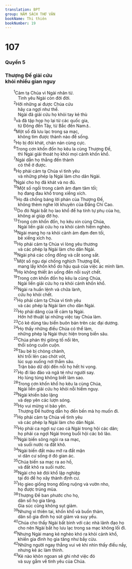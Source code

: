 ```yaml
---
translation: BPT
group: NĂM SÁCH THƠ VĂN
bookName: Thi thiên 
bookNumber: 19
---
```


<div class="title"><h1>107</h1><h3>Quyển 5</h3><h3>Thượng Đế giải cứu<br/>khỏi nhiều gian nguy</h3></div>
<span class="verse thi_107_1">  <sup>1</sup>Cảm tạ Chúa vì Ngài nhân từ.<br/>   Tình yêu Ngài còn đời đời.<br/></span>
<span class="verse thi_107_2">  <sup>2</sup>Hỡi những ai được Chúa cứu<br/>   hãy ca ngợi như thế.<br/>   Ngài đã giải cứu họ khỏi tay kẻ thù<br/></span>
<span class="verse thi_107_3">  <sup>3</sup>và đã tập họp họ lại từ các quốc gia,<br/>   từ Đông đến Tây, từ Bắc đến Nam<a data-toggle="tooltip" data-placement="bottom" title="Hay “Biển.” Đây ám chỉ các vùng bờ biển quanh Địa-trung-hải.">⚓</a>.<br/></span>
<span class="verse thi_107_4">  <sup>4</sup>Một số đã lưu lạc trong sa mạc,<br/>   không tìm được thành nào để sống.<br/></span>
<span class="verse thi_107_5">  <sup>5</sup>Họ bị đói khát, chán nản cùng cực.<br/></span>
<span class="verse thi_107_6">  <sup>6</sup>Trong cơn khốn đốn họ kêu la cùng Thượng Đế,<br/>   thì Ngài giải thoát họ khỏi mọi cảnh khốn khổ.<br/></span>
<span class="verse thi_107_7">  <sup>7</sup>Ngài dẫn họ thẳng đến thành<br/>   có thể ở được.<br/></span>
<span class="verse thi_107_8">  <sup>8</sup>Họ phải cảm tạ Chúa vì tình yêu<br/>   và những phép lạ Ngài làm cho dân Ngài.<br/></span>
<span class="verse thi_107_9">  <sup>9</sup>Ngài cho họ đã khát và no đủ.<br/></span>
<span class="verse thi_107_10">  <sup>10</sup>Một số ngồi trong cảnh ảm đạm tăm tối;<br/>   họ đang đau khổ trong xiềng xích.<br/></span>
<span class="verse thi_107_11">  <sup>11</sup>Họ đã chống báng lời phán của Thượng Đế,<br/>   không thèm nghe lời khuyên của Đấng Chí Cao.<br/></span>
<span class="verse thi_107_12">  <sup>12</sup>Do đó Ngài bắt họ lao khổ để hạ tính tự phụ của họ,<br/>   không ai giúp đỡ họ.<br/></span>
<span class="verse thi_107_13">  <sup>13</sup>Trong cơn khốn đốn, họ kêu xin cùng Chúa,<br/>   Ngài liền giải cứu họ ra khỏi cảnh hiểm nghèo.<br/></span>
<span class="verse thi_107_14">  <sup>14</sup>Ngài mang họ ra khỏi cảnh ảm đạm đen tối,<br/>   bẻ xiềng xích họ.<br/></span>
<span class="verse thi_107_15">  <sup>15</sup>Họ phải cảm tạ Chúa vì lòng yêu thương<br/>   và các phép lạ Ngài làm cho dân Ngài.<br/></span>
<span class="verse thi_107_16">  <sup>16</sup>Ngài phá các cổng đồng và cắt song sắt.<br/></span>
<span class="verse thi_107_17">  <sup>17</sup>Một số ngu dại chống nghịch Thượng Đế,<br/>   mang lấy khốn khổ do hậu quả của việc ác mình làm.<br/></span>
<span class="verse thi_107_18">  <sup>18</sup>Họ không thiết ăn uống đến nỗi suýt chết.<br/></span>
<span class="verse thi_107_19">  <sup>19</sup>Trong cơn khốn đốn họ kêu la cùng Chúa,<br/>   Ngài liền giải cứu họ ra khỏi cảnh khốn khổ.<br/></span>
<span class="verse thi_107_20">  <sup>20</sup>Ngài ra huấn lệnh và chữa lành,<br/>   cứu họ khỏi chết.<br/></span>
<span class="verse thi_107_21">  <sup>21</sup>Họ phải cảm tạ Chúa vì tình yêu<br/>   và các phép lạ Ngài làm cho dân Ngài.<br/></span>
<span class="verse thi_107_22">  <sup>22</sup>Họ phải dâng của lễ cảm tạ Ngài.<br/>   Hớn hở thuật lại những việc tay Chúa làm.<br/></span>
<span class="verse thi_107_23">  <sup>23</sup>Có kẻ dùng tàu biển buôn bán trên các đại dương.<br/></span>
<span class="verse thi_107_24">  <sup>24</sup>Họ thấy những điều Chúa có thể làm,<br/>   những phép lạ Ngài thực hiện trong biển sâu.<br/></span>
<span class="verse thi_107_25">  <sup>25</sup>Chúa phán thì giông tố nổi lên,<br/>   thổi sóng cuồn cuộn.<br/></span>
<span class="verse thi_107_26">  <sup>26</sup>Tàu bè bị chòng chành,<br/>   khi trồi lên cao chót vót,<br/>   lúc sụp xuống nơi thẳm sâu.<br/>   Trận bão dữ dội đến nỗi họ hết hi vọng.<br/></span>
<span class="verse thi_107_27">  <sup>27</sup>Họ đi lảo đảo và ngã té như người say.<br/>   Họ lúng túng không biết làm sao.<br/></span>
<span class="verse thi_107_28">  <sup>28</sup>Trong cơn khốn khổ họ kêu la cùng Chúa,<br/>   Ngài liền giải cứu họ khỏi nỗi hiểm nguy.<br/></span>
<span class="verse thi_107_29">  <sup>29</sup>Ngài khiến bão lặng<br/>   và dẹp yên các lượn sóng.<br/></span>
<span class="verse thi_107_30">  <sup>30</sup>Họ vui mừng vì bão yên.<br/>   Thượng Đế hướng dẫn họ đến bến mà họ muốn đi.<br/></span>
<span class="verse thi_107_31">  <sup>31</sup>Họ phải cảm tạ Chúa về tình yêu<br/>   và các phép lạ Ngài làm cho dân Ngài.<br/></span>
<span class="verse thi_107_32">  <sup>32</sup>Họ phải ca ngợi sự cao cả Ngài trong hội các dân;<br/>   họ phải ca ngợi Ngài trong buổi hội các bô lão.<br/></span>
<span class="verse thi_107_33">  <sup>33</sup>Ngài biến sông ngòi ra sa mạc,<br/>   và suối nước ra đất khô.<br/></span>
<span class="verse thi_107_34">  <sup>34</sup>Ngài biến đất màu mỡ ra đất mặn<br/>   vì dân cư sống ở đó gian ác.<br/></span>
<span class="verse thi_107_35">  <sup>35</sup>Chúa biến sa mạc ra ao hồ,<br/>   và đất khô ra suối nước.<br/></span>
<span class="verse thi_107_36">  <sup>36</sup>Ngài cho kẻ đói khổ lập nghiệp<br/>   tại đó để họ xây thành định cư.<br/></span>
<span class="verse thi_107_37">  <sup>37</sup>Họ gieo giống trong đồng ruộng và vườn nho,<br/>   họ được trúng mùa.<br/></span>
<span class="verse thi_107_38">  <sup>38</sup>Thượng Đế ban phước cho họ,<br/>   dân số họ gia tăng.<br/>   Gia súc cũng không sụt giảm.<br/></span>
<span class="verse thi_107_39">  <sup>39</sup>Nhưng vì thiên tai, khốn khổ và buồn thảm,<br/>   dân số gia đình họ sút giảm và suy yếu.<br/></span>
<span class="verse thi_107_40">  <sup>40</sup>Chúa cho thấy Ngài bất bình với các nhà lãnh đạo họ<br/>   cho nên Ngài bắt họ lưu lạc trong sa mạc không lối đi.<br/></span>
<span class="verse thi_107_41">  <sup>41</sup>Nhưng Ngài mang kẻ nghèo khó ra khỏi cảnh khổ,<br/>   khiến gia đình họ gia tăng như bầy cừu.<br/></span>
<span class="verse thi_107_42">  <sup>42</sup>Những người ngay thẳng vui vẻ khi nhìn thấy điều nầy,<br/>   nhưng kẻ ác làm thinh.<br/></span>
<span class="verse thi_107_43">  <sup>43</sup>Kẻ nào khôn ngoan sẽ ghi nhớ việc đó<br/>   và suy gẫm về tình yêu của Chúa.<br/></span>
